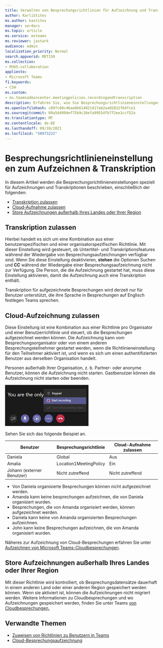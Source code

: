 ```yaml
---
title: Verwalten von Besprechungsrichtlinien für Aufzeichnung und Transkription
author: KarliStites
ms.author: kastites
manager: serdars
ms.topic: article
ms.service: msteams
ms.reviewer: jastark
audience: admin
localization_priority: Normal
search.appverid: MET150
ms.collection:
- M365-collaboration
appliesto:
- Microsoft Teams
f1.keywords:
- CSH
ms.custom:
- ms.teamsadmincenter.meetingpolicies.recordingandtranscription
description: Erfahren Sie, wie Sie Besprechungsrichtlinieneinstellungen in Teams Aufzeichnung und Transkription verwalten.
ms.openlocfilehash: c89fc88c46ae8b614021417ab2aa02832f64fce1
ms.sourcegitcommit: 69a5d4994ef75b9c16efa99554fb7f2ee1ccf52a
ms.translationtype: MT
ms.contentlocale: de-DE
ms.lasthandoff: 09/10/2021
ms.locfileid: "58973222"
---
```

# <a name="meeting-policy-settings-for-recording--transcription"></a>Besprechungsrichtlinieneinstellungen zum Aufzeichnen & Transkription

In diesem Artikel werden die Besprechungsrichtlinieneinstellungen speziell für Aufzeichnungen und Transkriptionen beschrieben, einschließlich der folgenden:

- [Transkription zulassen](#allow-transcription)
- [Cloud-Aufnahme zulassen](#allow-cloud-recording)
- [Store Aufzeichnungen außerhalb Ihres Landes oder Ihrer Region](#store-recordings-outside-of-your-country-or-region)

## <a name="allow-transcription"></a>Transkription zulassen

Hierbei handelt es sich um eine Kombination aus einer benutzerspezifischen und einer organisatorspezifischen Richtlinie. Mit dieser Einstellung wird gesteuert, ob Untertitel- und Transkriptionsfeatures während der Wiedergabe von Besprechungsaufzeichnungen verfügbar sind. Wenn Sie diese Einstellung deaktivieren, **stehen** die Optionen Suchen und **CC** während der Wiedergabe einer Besprechungsaufzeichnung nicht zur Verfügung. Die Person, die die Aufzeichnung gestartet hat, muss diese Einstellung aktivieren, damit die Aufzeichnung auch eine Transkription enthält.

Transkription für aufgezeichnete Besprechungen wird derzeit nur für Benutzer unterstützt, die ihre Sprache in Besprechungen auf Englisch festlegen Teams sprechen.

## <a name="allow-cloud-recording"></a>Cloud-Aufzeichnung zulassen

Diese Einstellung ist eine Kombination aus einer Richtlinie pro Organisator und einer Benutzerrichtlinie und steuert, ob die Besprechungen aufgezeichnet werden können. Die Aufzeichnung kann vom Besprechungsorganisator oder von einem anderen Besprechungsteilnehmer gestartet werden, wenn die Richtlinieneinstellung für den Teilnehmer aktiviert ist, und wenn es sich um einen authentifizierten Benutzer aus derselben Organisation handelt.

Personen außerhalb Ihrer Organisation, z. b. Partner- oder anonyme Benutzer, können die Aufzeichnung nicht starten. Gastbenutzer können die Aufzeichnung nicht starten oder beenden.

![Screenshot mit Aufzeichnungsoptionen](media/meeting-policies-recording.png)

Sehen Sie sich das folgende Beispiel an.

|Benutzer |Besprechungsrichtlinie  |Cloud-Aufnahme zulassen |
|---------|---------|---------|
|Daniela | Global   | Aus |
|Amalia | Location1MeetingPolicy | Ein|
|Johann (externer Benutzer) | Nicht zutreffend | Nicht zutreffend|

- Von Daniela organisierte Besprechungen können nicht aufgezeichnet werden.
- Amanda kann keine besprechungen aufzeichnen, die von Daniela organisiert wurden.
- Besprechungen, die von Amanda organisiert werden, können aufgezeichnet werden.
- Daniela kann keine von Amanda organisierten Besprechungen aufzeichnen.
- John kann keine Besprechungen aufzeichnen, die von Amanda organisiert wurden.

Näheres zur Aufzeichnung von Cloud-Besprechungen erfahren Sie unter [Aufzeichnen von Microsoft Teams-Cloudbesprechungen](cloud-recording.md).

## <a name="store-recordings-outside-of-your-country-or-region"></a>Store Aufzeichnungen außerhalb Ihres Landes oder Ihrer Region

Mit dieser Richtlinie wird kontrolliert, ob Besprechungsdatensätze dauerhaft in einem anderen Land oder einer anderen Region gespeichert werden können. Wenn sie aktiviert ist, können die Aufzeichnungen nicht migriert werden. Weitere Informationen zu Cloudbesprechungen und wo Aufzeichnungen gespeichert werden, finden Sie unter Teams [von Cloudbesprechungen.](cloud-recording.md)

## <a name="related-topics"></a>Verwandte Themen

- [Zuweisen von Richtlinien zu Benutzern in Teams](policy-assignment-overview.md)
- [Cloud-Besprechungsaufzeichnung](cloud-recording.md)